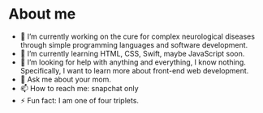 # About me


- 🔭 I’m currently working on the cure for complex neurological diseases through simple programming languages and software development. 
- 🌱 I’m currently learning HTML, CSS, Swift, maybe JavaScript soon. 
- 🤔 I’m looking for help with anything and everything, I know nothing. Specifically, I want to learn more about front-end web development. 
- 💬 Ask me about your mom. 
- 📫 How to reach me: snapchat only
- ⚡ Fun fact: I am one of four triplets. 

